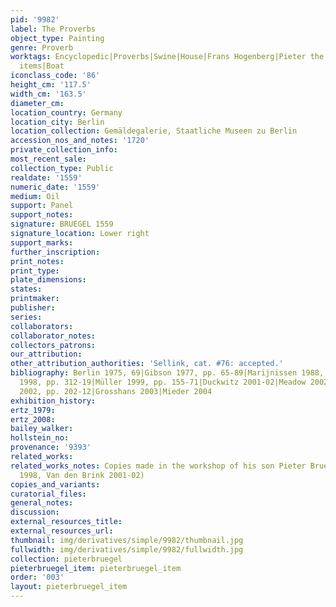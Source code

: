 ```yaml
---
pid: '9982'
label: The Proverbs
object_type: Painting
genre: Proverb
worktags: Encyclopedic|Proverbs|Swine|House|Frans Hogenberg|Pieter the Younger|Fire|Beggars|Burghers|Friars|Servants|Household
  items|Boat
iconclass_code: '86'
height_cm: '117.5'
width_cm: '163.5'
diameter_cm:
location_country: Germany
location_city: Berlin
location_collection: Gemäldegalerie, Staatliche Museen zu Berlin
accession_nos_and_notes: '1720'
private_collection_info:
most_recent_sale:
collection_type: Public
realdate: '1559'
numeric_date: '1559'
medium: Oil
support: Panel
support_notes:
signature: BRUEGEL 1559
signature_location: Lower right
support_marks:
further_inscription:
print_notes:
print_type:
plate_dimensions:
states:
printmaker:
publisher:
series:
collaborators:
collaborator_notes:
collectors_patrons:
our_attribution:
other_attribution_authorities: 'Sellink, cat. #76: accepted.'
bibliography: Berlin 1975, 69|Gibson 1977, pp. 65-89|Marijnissen 1988, pp. 133-45|Ertz
  1998, pp. 312-19|Müller 1999, pp. 155-71|Duckwitz 2001-02|Meadow 2002|Roberts-Jones
  2002, pp. 202-12|Grosshans 2003|Mieder 2004
exhibition_history:
ertz_1979:
ertz_2008:
bailey_walker:
hollstein_no:
provenance: '9393'
related_works:
related_works_notes: Copies made in the workshop of his son Pieter Brueghel (Ertz
  1998, Van den Brink 2001-02)
copies_and_variants:
curatorial_files:
general_notes:
discussion:
external_resources_title:
external_resources_url:
thumbnail: img/derivatives/simple/9982/thumbnail.jpg
fullwidth: img/derivatives/simple/9982/fullwidth.jpg
collection: pieterbruegel
pieterbruegel_item: pieterbruegel_item
order: '003'
layout: pieterbruegel_item
---
```

